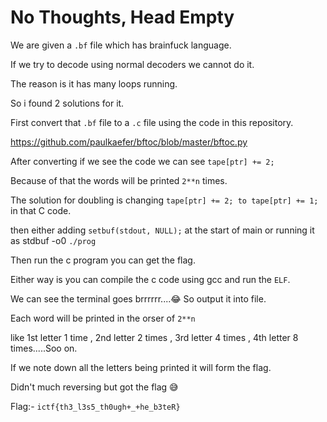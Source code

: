 # No Thoughts, Head Empty

We are given a `.bf` file which has brainfuck language.

If we try to decode using normal decoders we cannot do it.

The reason is it has many loops running.

So i found 2 solutions for it.

First convert that `.bf` file to a `.c` file using the code in this repository.

https://github.com/paulkaefer/bftoc/blob/master/bftoc.py

After converting if we see the code we can see ``tape[ptr] += 2;``

Because of that the words will be printed `2**n` times.

The solution for doubling is changing ``tape[ptr] += 2; to tape[ptr] += 1;`` in that C code.

then either adding `setbuf(stdout, NULL);` at the start of main or running it as stdbuf -o0 `./prog`

Then run the c program you can get the flag.

Either way is you can compile the c code using gcc and run the `ELF`.

We can see the terminal goes brrrrrr....😂 So output it into file.

Each word will be printed in the orser of ``2**n`` 

like 1st letter 1 time , 2nd letter 2 times , 3rd letter 4 times , 4th letter 8 times.....Soo on.

If we note down all the letters being printed it will form the flag.

Didn't much reversing but got the flag 😅

Flag:- ``ictf{th3_l3s5_th0ugh+_+he_b3teR}``
